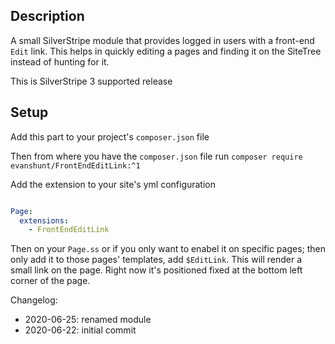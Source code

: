 ## Description

A small SilverStripe module that provides logged in users with a front-end `Edit` link. This helps in quickly editing a pages and finding it on the SiteTree instead of hunting for it.

This is SilverStripe 3 supported release

## Setup

Add this part to your project's `composer.json` file


Then from where you have the `composer.json` file run `composer require evanshunt/FrontEndEditLink:^1`

Add the extension to your site's yml configuration

```yaml

Page:
  extensions:
    - FrontEndEditLink

```

Then on your `Page.ss` or if you only want to enabel it on specific pages; then only add it to those pages' templates, add `$EditLink`. This will render a small link on the page. Right now it's positioned fixed at the bottom left corner of the page.

Changelog:

- 2020-06-25: renamed module
- 2020-06-22: initial commit
